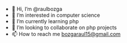 - 👋 Hi, I’m @raulbozga
- 👀 I’m interested in computer science
- 🌱 I’m currently learning php
- 💞️ I’m looking to collaborate on php projects
- 📫 How to reach me bozgaraul15@gmail.com

<!---
raulbozga/raulbozga is a ✨ special ✨ repository because its `README.md` (this file) appears on your GitHub profile.
You can click the Preview link to take a look at your changes.
--->
